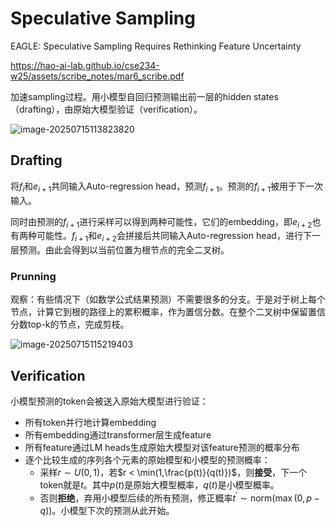 # Speculative Sampling

EAGLE: Speculative Sampling Requires Rethinking Feature Uncertainty

https://hao-ai-lab.github.io/cse234-w25/assets/scribe_notes/mar6_scribe.pdf

加速sampling过程。用小模型自回归预测输出前一层的hidden states（drafting），由原始大模型验证（verification）。

![image-20250715113823820](C:\Users\Kingsly\AppData\Roaming\Typora\typora-user-images\image-20250715113823820.png)

## Drafting

将$f_i$和$e_{i+1}$共同输入Auto-regression head，预测$f_{i+1}$。预测的$f_{i+1}$被用于下一次输入。

同时由预测的$f_{i+1}$进行采样可以得到两种可能性，它们的embedding，即$e_{i+2}$也有两种可能性。$f_{i+1}$和$e_{i+2}$会拼接后共同输入Auto-regression head，进行下一层预测。由此会得到以当前位置为根节点的完全二叉树。

### Prunning

观察：有些情况下（如数学公式结果预测）不需要很多的分支。于是对于树上每个节点，计算它到根的路径上的累积概率，作为置信分数。在整个二叉树中保留置信分数top-k的节点，完成剪枝。

![image-20250715115219403](C:\Users\Kingsly\AppData\Roaming\Typora\typora-user-images\image-20250715115219403.png)

## Verification

小模型预测的token会被送入原始大模型进行验证：

- 所有token并行地计算embedding
- 所有embedding通过transformer层生成feature
- 所有feature通过LM heads生成原始大模型对该feature预测的概率分布
- 逐个比较生成的序列各个元素的原始模型和小模型的预测概率：
  - 采样$r \sim U(0,1)$，若$r < \min(1,\frac{p(t)}{q(t)})$，则**接受**，下一个token就是$t$。其中$p(t)$是原始大模型概率，$q(t)$是小模型概率。
  - 否则**拒绝**，弃用小模型后续的所有预测，修正概率$t^\prime \sim \text{norm}(\max(0,p-q))$。小模型下次的预测从此开始。

